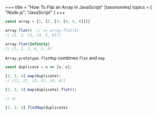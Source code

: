+++
title = "How To Flat an Array in JavaScript"
[taxonomies]
topics = [ "Node.js", "JavaScript" ]
+++

```js
const array = [1, [2, [3, [4, 5, 6]]]]

array.flat()  // == array.flat(1)
// [1, 2, [3, [4, 5, 6]]]

array.flat(Infinity)
// [1, 2, 3, 4, 5, 6]
```

`Array.prototype.flatMap` combines `flat` and `map`

```js
const duplicate = x => [x, x];

[2, 3, 4].map(duplicate);
// [[2, 2], [3, 3], [4, 4]]

[2, 3, 4].map(duplicate).flat();

// or

[2, 3, 4].flatMap(duplicate)

```

